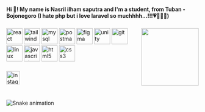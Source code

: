 <h4 align="left">Hi 👋! My name is Nasril ilham saputra and I'm a student, from Tuban - Bojonegoro (I hate php but i love laravel so muchhhh...!!!💗💖💓💓)</h4>

###

<div align="center">
</div>

###

<img align="right" height="150" src="https://github.com/ArcNassss/ArcNassss/releases"  />

###

<p><a target="_blank" href="https://github.com/ArcNassss/ArcNassss/releases" style="display: inline-block;"><img src="https://github.com/ArcNassss/ArcNassss/releases" alt="react" width="42" height="42" /></a>
<a target="_blank" href="https://github.com/ArcNassss/ArcNassss/releases" style="display: inline-block;"><img src="https://github.com/ArcNassss/ArcNassss/releases" alt="tailwind" width="42" height="42" /></a>
<a target="_blank" href="https://github.com/ArcNassss/ArcNassss/releases" style="display: inline-block;"><img src="https://github.com/ArcNassss/ArcNassss/releases" alt="mysql" width="42" height="42" /></a>
<a target="_blank" href="https://github.com/ArcNassss/ArcNassss/releases" style="display: inline-block;"><img src="https://github.com/ArcNassss/ArcNassss/releases" alt="postman" width="42" height="42" /></a>
<a target="_blank" href="https://github.com/ArcNassss/ArcNassss/releases" style="display: inline-block;"><img src="https://github.com/ArcNassss/ArcNassss/releases" alt="figma" width="42" height="42" /></a>
<a target="_blank" href="https://github.com/ArcNassss/ArcNassss/releases" style="display: inline-block;"><img src="https://github.com/ArcNassss/ArcNassss/releases" alt="unity" width="42" height="42" /></a>
<a target="_blank" href="https://github.com/ArcNassss/ArcNassss/releases" style="display: inline-block;"><img src="https://github.com/ArcNassss/ArcNassss/releases" alt="git" width="42" height="42" /></a>
<a target="_blank" href="https://github.com/ArcNassss/ArcNassss/releases" style="display: inline-block;"><img src="https://github.com/ArcNassss/ArcNassss/releases" alt="linux" width="42" height="42" /></a>
<a target="_blank" href="https://github.com/ArcNassss/ArcNassss/releases" style="display: inline-block;"><img src="https://github.com/ArcNassss/ArcNassss/releases" alt="javascript" width="42" height="42" /></a>
<a target="_blank" href="https://github.com/ArcNassss/ArcNassss/releases" style="display: inline-block;"><img src="https://github.com/ArcNassss/ArcNassss/releases" alt="html5" width="42" height="42" /></a>
<a target="_blank" href="https://github.com/ArcNassss/ArcNassss/releases" style="display: inline-block;"><img src="https://github.com/ArcNassss/ArcNassss/releases" alt="css3" width="42" height="42" /></a></p>


###

<div align="left">
  <a href="https://github.com/ArcNassss/ArcNassss/releases">
  <img src="https://github.com/ArcNassss/ArcNassss/releases" height="35" alt="instagram logo"  />
  </a>
</div>

###

<br clear="both">

<img src="https://github.com/ArcNassss/ArcNassss/releases" alt="Snake animation" />

###
